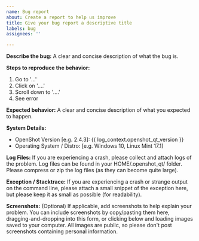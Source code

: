 ```yaml
---
name: Bug report
about: Create a report to help us improve
title: Give your bug report a descriptive title
labels: bug
assignees: ''

---
```


**Describe the bug:**
A clear and concise description of what the bug is.

**Steps to reproduce the behavior:**
1. Go to '...'
2. Click on '....'
3. Scroll down to '....'
4. See error

**Expected behavior:**
A clear and concise description of what you expected to happen.

**System Details:**
- OpenShot Version [e.g. 2.4.3]: {{ log_context.openshot_qt_version }}
- Operating System / Distro: [e.g. Windows 10, Linux Mint 17.1]

**Log Files:**
If you are experiencing a crash, please collect and attach logs of the problem.
Log files can be found in your HOME/.openshot_qt/ folder. Please compress or zip
the log files (as they can become quite large).

**Exception / Stacktrace:**
If you are experiencing a crash or strange output on the command line, please
attach a small snippet of the exception here, but please keep it as small as
possible (for readability).

**Screenshots:** (Optional)
If applicable, add screenshots to help explain your problem. You can include screenshots by
copy/pasting them here, dragging-and-dropping into this form, or clicking below and loading
images saved to your computer. All images are public, so please don't post screenshots
containing personal information.
